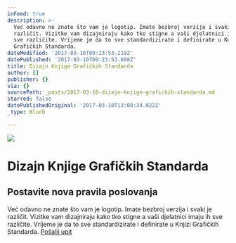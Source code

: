 ```yaml
---
inFeed: true
description: >-
  Već odavno ne znate što vam je logotip. Imate bezbroj verzija i svaki je
  različit. Vizitke vam dizajniraju kako tko stigne a vaši djelatnici imaju ih
  sve različite. Vrijeme je da to sve standardizirate i definirate u Knjizi
  Grafičkih Standarda.
dateModified: '2017-03-16T09:23:53.219Z'
datePublished: '2017-03-16T09:23:53.808Z'
title: Dizajn Knjige Grafičkih Standarda
author: []
publisher: {}
via: {}
sourcePath: _posts/2017-03-10-dizajn-knjige-grafickih-standarda.md
starred: false
datePublishedOriginal: '2017-03-10T13:08:34.022Z'
_type: Blurb

---
```

![](https://the-grid-user-content.s3-us-west-2.amazonaws.com/c0a61eb1-fe0a-4207-bbd3-0a4a143c6ff4.jpg)

# Dizajn Knjige Grafičkih Standarda

## Postavite nova pravila poslovanja

Već odavno ne znate što vam je logotip. Imate bezbroj verzija i svaki je različit. Vizitke vam dizajniraju kako tko stigne a vaši djelatnici imaju ih sve različite. Vrijeme je da to sve standardizirate i definirate u Knjizi Grafičkih Standarda.
[Pošalji upit][0]

[0]: https://docs.google.com/forms/d/e/1FAIpQLScdOVsi3x4G0Lhj3_OM6jahpukJaGd1BQo7SdDcZ_cg58LITg/viewform